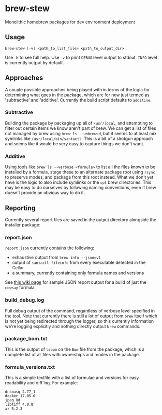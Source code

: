 # brew-stew

Monolithic homebrew packages for dev environment deployment

## Usage

`brew-stew [-v] <path_to_list_file> <path_to_output_dir>`

Use `-h` to see full help. Use `-v` to print `DEBUG` level output to stdout. `INFO` level is currently output by default.

## Approaches

A couple possible approaches being played with in terms of the logic for determining what goes in the package, which are for now just termed as 'subtractive' and 'additive'. Currently the build script defaults to `additive`.

### Subtractive

Building the package by packaging up all of `/usr/local`, and attempting to filter out certain items we know aren't part of brew. We can get a list of files not managed by brew using `brew ls --unbrewed`, but it seems to at least mix symlinks like `/usr/local/bin/santactl`. This is a bit of a shotgun approach and seems like it would be very easy to capture things we don't want.

### Additive

Using tools like `brew ls --verbose <formula>` to list all the files known to be installed by a formula, stage these to an alternate package root using `rsync` to preserve modes, and package from this root instead. What we don't yet have is the logic to also include symlinks or the `opt` brew directories. This may be easy to do ourselves by following naming conventions, even if brew doesn't provide an obvious way to do it.

## Reporting

Currently several report files are saved in the output directory alongside the installer package:

### report.json

`report.json` currently contains the following:

- exhaustive output from `brew info --json=v1`
- output of `santactl fileinfo` from every executable detected in the Cellar
- a summary, currently containing only formula names and versions

See [this wiki page](https://github.com/timsutton/brew-stew/wiki/Report-JSON) for sample JSON report output for a build of just the `cowsay` formula.

### build_debug.log

Full debug output of the command, regardless of verbose level specified in the tool. Note that currently there is still a lot of output from `brew` itself which is not yet being redirected through the logger, so this currently information we're logging explicitly and nothing directly output `brew` commands.

### package_bom.txt

This is the output of `lsbom` on the `Bom` file from the package, which is a complete list of all files with ownerships and modes in the package.

### formula_versions.txt

This is a simple textfile with a list of formulae and versions for easy readability and diff'ing. For example:

```
dnsmasq 2.77_1
docker 17.05.0
jpeg 8d
libtiff 4.0.8
xz 5.2.3
```
